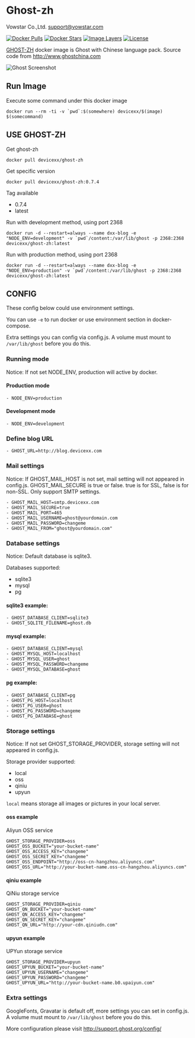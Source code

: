 # Ghost-zh

Vowstar Co.,Ltd. <support@vowstar.com>

[![Docker Pulls](https://img.shields.io/docker/pulls/devicexx/ghost-zh.svg)](https://hub.docker.com/r/devicexx/ghost-zh/) [![Docker Stars](https://img.shields.io/docker/stars/devicexx/ghost-zh.svg)](https://hub.docker.com/r/devicexx/ghost-zh/) [![Image Layers](https://imagelayers.io/badge/devicexx/ghost-zh:latest.svg)](https://imagelayers.io/?images=devicexx/ghost-zh:latest) [![License](https://img.shields.io/badge/license-MIT-blue.svg?style=flat)](https://github.com/vowstar/esp8266/blob/master/LICENSE)

[GHOST-ZH](https://hub.docker.com/r/devicexx/ghost-zh/) docker image is Ghost with Chinese language pack. Source code from http://www.ghostchina.com

![Ghost Screenshot](https://cloud.githubusercontent.com/assets/120485/6626466/6dae46b2-c8ff-11e4-8c7c-8dd63b215f7b.jpg)



## Run Image

Execute some command under this docker image

``docker run --rm -ti -v `pwd`:$(somewhere) devicexx/$(image) $(somecommand)``

## USE GHOST-ZH

Get ghost-zh

``docker pull devicexx/ghost-zh``

Get specific version

``docker pull devicexx/ghost-zh:0.7.4``

Tag available

- 0.7.4
- latest 

Run with development method, using port 2368

``docker run -d --restart=always --name dxx-blog -e "NODE_ENV=development" -v `pwd`/content:/var/lib/ghost -p 2368:2368 devicexx/ghost-zh:latest``

Run with production method, using port 2368

``docker run -d --restart=always --name dxx-blog -e "NODE_ENV=production" -v `pwd`/content:/var/lib/ghost -p 2368:2368 devicexx/ghost-zh:latest``

## CONFIG

These config below could use environment settings.

You can use ``-e`` to run docker or use environment section in docker-compose.

Extra settings you can config via config.js. A volume must mount to ``/var/lib/ghost`` before you do this.

### Running mode
Notice: If not set NODE_ENV, production will active by docker.

#### Production mode
```
- NODE_ENV=production

```

#### Development mode
```
- NODE_ENV=development

```

### Define blog URL
```
- GHOST_URL=http://blog.devicexx.com
```

### Mail settings
Notice: If GHOST_MAIL_HOST is not set, mail setting will not appeared in config.js. GHOST_MAIL_SECURE is true or false. true is for SSL, false is for non-SSL. Only support SMTP settings.
```
- GHOST_MAIL_HOST=smtp.devicexx.com
- GHOST_MAIL_SECURE=true
- GHOST_MAIL_PORT=465
- GHOST_MAIL_USERNAME=ghost@yourdomain.com
- GHOST_MAIL_PASSWORD=changeme
- GHOST_MAIL_FROM="ghost@yourdomain.com"
```

### Database settings
Notice: Default database is sqlite3.

Databases supported:
- sqlite3
- mysql
- pg

#### sqlite3 example:
```
- GHOST_DATABASE_CLIENT=sqlite3
- GHOST_SQLITE_FILENAME=ghost.db

```

#### mysql example:
```
- GHOST_DATABASE_CLIENT=mysql
- GHOST_MYSQL_HOST=localhost
- GHOST_MYSQL_USER=ghost
- GHOST_MYSQL_PASSWORD=changeme
- GHOST_MYSQL_DATABASE=ghost
```

#### pg example:
```
- GHOST_DATABASE_CLIENT=pg
- GHOST_PG_HOST=localhost
- GHOST_PG_USER=ghost
- GHOST_PG_PASSWORD=changeme
- GHOST_PG_DATABASE=ghost
```

### Storage settings
Notice: If not set GHOST_STORAGE_PROVIDER, storage setting will not appeared in config.js.

Storage provider supported:
- local
- oss
- qiniu
- upyun

``local`` means storage all images or pictures in your local server.

#### oss example
Aliyun OSS service
```
GHOST_STORAGE_PROVIDER=oss
GHOST_OSS_BUCKET="your-bucket-name"
GHOST_OSS_ACCESS_KEY="changeme"
GHOST_OSS_SECRET_KEY="changeme"
GHOST_OSS_ENDPOINT="http://oss-cn-hangzhou.aliyuncs.com"
GHOST_OSS_URL="http://your-bucket-name.oss-cn-hangzhou.aliyuncs.com"
```

#### qiniu example
QiNiu storage service
```
GHOST_STORAGE_PROVIDER=qiniu
GHOST_QN_BUCKET="your-bucket-name"
GHOST_QN_ACCESS_KEY="changeme"
GHOST_QN_SECRET_KEY="changeme"
GHOST_QN_URL="http://your-cdn.qiniudn.com"
```

#### upyun example
UPYun storage service
```
GHOST_STORAGE_PROVIDER=upyun
GHOST_UPYUN_BUCKET="your-bucket-name"
GHOST_UPYUN_USERNAME="changeme"
GHOST_UPYUN_PASSWORD="changeme"
GHOST_UPYUN_URL="http://your-bucket-name.b0.upaiyun.com"
```

### Extra settings

GoogleFonts, Gravatar is default off, more settings you can set in config.js. A volume must mount to ``/var/lib/ghost`` before you do this.

More configuration please visit http://support.ghost.org/config/